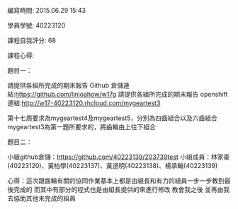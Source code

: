編寫時間: 2015.06.29 15:43

學員學號: 40223120

課程自我評分: 68

課程心得:

題目一：

請提供各組所完成的期末報告 Github 倉儲連結:https://github.com/linjoahow/w17g
請提供各組所完成的期末報告 openshift連結:http://w17-40223120.rhcloud.com/mygeartest3

第十七周要求為mygeartest4及mygeartest5，分別為四齒組合以及六齒組合
mygeartest3為第一題所要求的，將齒輪由上往下組合

題目二：

小組github倉儲：https://github.com/40223139/203739test
小組成員：林家豪(40223120)、黃柏學(40223137)、黃道明(40223138)、楊承翰(40223139)


心得：這次跟齒輪有關的協同作業基本上都是由組長和有力的組員一步一步教到最後完成的
而其中有部分的程式也是由組長提供的來進行修改 教會我之後 並再由我去協助其他未完成的組員
